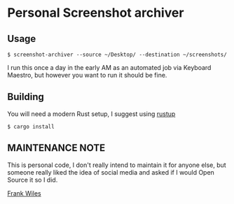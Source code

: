 # Personal Screenshot archiver

## Usage 

```shell
$ screenshot-archiver --source ~/Desktop/ --destination ~/screenshots/
```


I run this once a day in the early AM as an automated job via Keyboard Maestro, but 
however you want to run it should be fine. 

## Building 

You will need a modern Rust setup, I suggest using [rustup](https://rustup.rs)

```shell
$ cargo install
```


## MAINTENANCE NOTE 

This is personal code, I don't really intend to maintain it for anyone else, but
someone really liked the idea of social media and asked if I would Open Source it
so I did. 

[Frank Wiles](https://www.frankwiles.com) 

